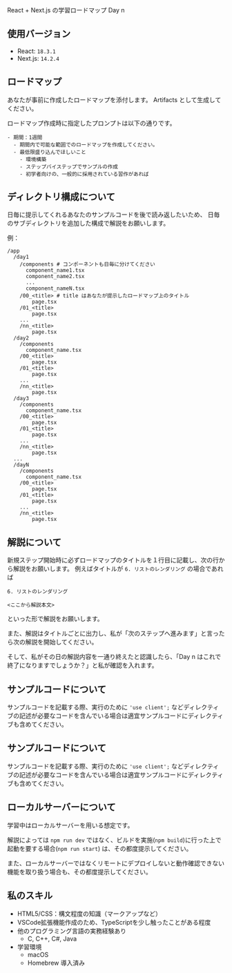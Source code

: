 React + Next.js の学習ロードマップ Day n

## 使用バージョン

- React: `18.3.1`
- Next.js: `14.2.4`

## ロードマップ

あなたが事前に作成したロードマップを添付します。
Artifacts として生成してください。

ロードマップ作成時に指定したプロンプトは以下の通りです。

```
- 期間：1週間
  - 期間内で可能な範囲でのロードマップを作成してください。
  - 最低限盛り込んでほしいこと
    - 環境構築
    - ステップバイステップでサンプルの作成
    - 初学者向けの、一般的に採用されている習作があれば
```

## ディレクトリ構成について

日毎に提示してくれるあなたのサンプルコードを後で読み返したいため、
日毎のサブディレクトリを追加した構成で解説をお願いします。

例：

```
/app
  /day1
    /components # コンポーネントも日毎に分けてください
      component_name1.tsx
      component_name2.tsx
      ...
      component_nameN.tsx
    /00_<title> # title はあなたが提示したロードマップ上のタイトル
        page.tsx
    /01_<title>
        page.tsx
    ...
    /nn_<title>
        page.tsx
  /day2
    /components
      component_name.tsx
    /00_<title>
        page.tsx
    /01_<title>
        page.tsx
    ...
    /nn_<title>
        page.tsx
  /day3
    /components
      component_name.tsx
    /00_<title>
        page.tsx
    /01_<title>
        page.tsx
    ...
    /nn_<title>
        page.tsx
  ...
  /dayN
    /components
      component_name.tsx
    /00_<title>
        page.tsx
    /01_<title>
        page.tsx
    ...
    /nn_<title>
        page.tsx
```

## 解説について

新規ステップ開始時に必ずロードマップのタイトルを１行目に記載し、次の行から解説をお願いします。
例えばタイトルが `6. リストのレンダリング` の場合であれば

```
6. リストのレンダリング

<ここから解説本文>
```

といった形で解説をお願いします。

また、解説はタイトルごとに出力し、私が「次のステップへ進みます」と言ったら次の解説を開始してください。

そして、私がその日の解説内容を一通り終えたと認識したら、「Day n はこれで終了になりますでしょうか？」と私が確認を入れます。

## サンプルコードについて

サンプルコードを記載する際、実行のために `'use client';` などディレクティブの記述が必要なコードを含んでいる場合は適宜サンプルコードにディレクティブも含めてください。

## サンプルコードについて

サンプルコードを記載する際、実行のために `'use client';` などディレクティブの記述が必要なコードを含んでいる場合は適宜サンプルコードにディレクティブも含めてください。

## ローカルサーバーについて

学習中はローカルサーバーを用いる想定です。

解説によっては `npm run dev` ではなく、ビルドを実施(`npm build`)に行った上で起動を要する場合(`npm run start`) は、その都度提示してください。

また、ローカルサーバーではなくリモートにデプロイしないと動作確認できない機能を取り扱う場合も、その都度提示してください。

## 私のスキル

* HTML5/CSS：構文程度の知識（マークアップなど）
* VSCode拡張機能作成のため、TypeScriptを少し触ったことがある程度
* 他のプログラミング言語の実務経験あり
  * C, C++, C#, Java
* 学習環境
  * macOS
  * Homebrew 導入済み
